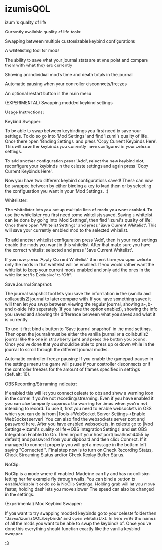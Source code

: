 # izumisQOL
izumi's quality of life

Currently available quality of life tools:

Swapping between multiple customizable keybind configurations

A whitelisting tool for mods

The ability to save what your journal stats are at one point and compare them with what they are currently

Showing an individual mod's time and death totals in the journal

Automatic pausing when your controller disconnects/freezes

An optional restart button in the main menu

(EXPERIMENTAL) Swapping modded keybind settings

Usage Instructions:

Keybind Swapper:

To be able to swap between keybindings you first need to save your settings. To do so go into 'Mod Settings' and find 'izumi's quality of life'. Once there open 'Binding Settings' and press 'Copy Current Keybinds Here'. This will save the keybinds you currently have configured in your celeste settings. 

To add another configuration press 'Add', select the new keybind slot, reconfigure your keybinds in the celeste settings and again press 'Copy Current Keybinds Here'.

Now you have two different keybind configurations saved!
These can now be swapped between by either binding a key to load them or by selecting the configuration you want in your 'Mod Settings'. 
:)

Whitelister:

The whitelister lets you set up multiple lists of mods you want enabled. To use the whitelister you first need some whitelists saved. Saving a whitelist can be done by going into 'Mod Settings', then find 'izumi's quality of life'. Once there open 'Whitelist Settings' and press 'Save Current Whitelist'. This will save your currently enabled mod to the selected whitelist.

To add another whitelist configuration press 'Add', then in your mod settings enable the mods you want in this whitelist. After that make sure you have the correct whitelist selected and press 'Save Current Whitelist'.

If you now press 'Apply Current Whitelist', the next time you open celeste only the mods in that whitelist will be enabled. If you would rather want the whitelist to keep your current mods enabled and only add the ones in the whitelist set 'Is Exclusive' to 'Off'.

Save Journal Snapshot:

The journal snapshot tool lets you save the information in the (vanilla and collabutils2) journal to later compare with. If you have something saved it will then let you swap between viewing the regular journal, showing a-, b- and c-side info seperately (if you have the option enabled), showing the info you saved and showing the difference between what you saved and what it is currently.

To use it first bind a button to 'Save journal snapshot' in the mod settings. Then open the journal(must be either the vanilla journal or a collabutils2 journal like the one in strawberry jam) and press the button you bound. Once you've done that you should be able to press up or down while in the journal to scroll through the different journal modes.

Automatic controller-freeze pausing:
If you enable the gamepad-pauser in the settings menu the game will pause if your controller disconnects or if the controller freezes for the amount of frames specified in settings (defualt: 10).

OBS Recording/Streaming Indicator:

If enabled this will let you connect celeste to obs and show a warning icon in the corner if you're not recording/streaming. Even if you have enabled it you can also temporily suppress the warning for times when you're not intending to record.
To use it, first you need to enable websockets in OBS which you can do in from |Tools->WebSocket Server Settings->Enable WebSocket server|. You can also find the websockets server port and password here.
After you have enabled websockets, in celeste go to |Mod Settings->izumi's quality of life->OBS Integration Settings| and set OBS Integration Enabled to On. 
Then import your host:port(localhost:4455 by default) and password from your clipboard and then click Connect. If it managed to connect properly you will get a message in the bottom left saying "Connected!". 
Final step now is to turn on Check Recording Status, Check Streaming Status and/or Check Replay Buffer Status.

NoClip:

NoClip is a mode where if enabled, Madeline can fly and has no collision letting her for example fly through walls. You can bind a button to enable/disable it or do so in NoClip Settings. Holding grab will let you move faster, holding dash lets you move slower. The speed can also be changed in the settings.

(Experimental) Mod Keybind Swapper:

If you want to try swapping modded keybinds go to your celeste folder then 'Saves/izumisQOL/keybinds' and open whitelist.txt. In here write the names of all the mods you want to be able to swap the keybinds of. Once you've done this everything should function exactly like the vanilla keybind swapper.

:3
